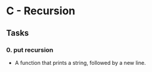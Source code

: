 # **C - Recursion**

## **Tasks**

### 0. put recursion
- A function that prints a string, followed by a new line.
